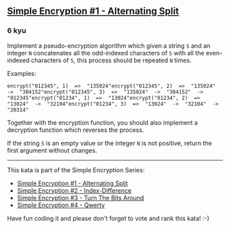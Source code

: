 <h2><a href=https://www.codewars.com/kata/57814d79a56c88e3e0000786/train/python target="_blank">Simple Encryption #1 - Alternating Split</a></h2><h3>6 kyu</h3><p>Implement a pseudo-encryption algorithm which given a string <code>S</code> and an integer <code>N</code> concatenates all the odd-indexed characters of <code>S</code> with all the even-indexed characters of <code>S</code>, this process should be repeated <code>N</code> times.</p><p>Examples:</p><pre><code>encrypt("012345", 1)  =&gt;  "135024"encrypt("012345", 2)  =&gt;  "135024"  -&gt;  "304152"encrypt("012345", 3)  =&gt;  "135024"  -&gt;  "304152"  -&gt;  "012345"encrypt("01234", 1)  =&gt;  "13024"encrypt("01234", 2)  =&gt;  "13024"  -&gt;  "32104"encrypt("01234", 3)  =&gt;  "13024"  -&gt;  "32104"  -&gt;  "20314"</code></pre><p>Together with the encryption function, you should also implement a decryption function which reverses the process.</p><p>If the string <code>S</code> is an empty value or the integer <code>N</code> is not positive, return the first argument without changes.</p><hr><p>This kata is part of the Simple Encryption Series:</p><ul><li><a href="https://www.codewars.com/kata/simple-encryption-number-1-alternating-split" data-turbolinks="false" target="_blank">Simple Encryption #1 - Alternating Split</a></li><li><a href="https://www.codewars.com/kata/simple-encryption-number-2-index-difference" data-turbolinks="false" target="_blank">Simple Encryption #2 - Index-Difference</a></li><li><a href="https://www.codewars.com/kata/simple-encryption-number-3-turn-the-bits-around" data-turbolinks="false" target="_blank">Simple Encryption #3 - Turn The Bits Around</a></li><li><a href="https://www.codewars.com/kata/simple-encryption-number-4-qwerty" data-turbolinks="false" target="_blank">Simple Encryption #4 - Qwerty</a></li></ul><p>Have fun coding it and please don't forget to vote and rank this kata! :-)</p>